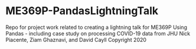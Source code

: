 # ME369P-PandasLightningTalk
Repo for project work related to creating a lightning talk for ME369P
Using Pandas - including case study on processing COVID-19 data from JHU
Nick Piacente, Ziam Ghaznavi, and David Cayll
Copyright 2020